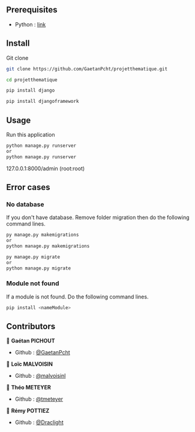 ## Prerequisites

- Python : [link](https://www.python.org/)

## Install

Git clone

```bash
git clone https://github.com/GaetanPcht/projetthematique.git
```

```bash
cd projetthematique
```

```bash
pip install django
```

```bash
pip install djangoframework
```

## Usage

Run this application

```bash
python manage.py runserver
or
python manage.py runserver
```

127.0.0.1:8000/admin (root:root)

## Error cases

### No database

If you don't have database. Remove folder migration then do the following command lines.

```bash
py manage.py makemigrations
or
python manage.py makemigrations
```

```bash
py manage.py migrate
or
python manage.py migrate
```

### Module not found

If a module is not found. Do the following command lines.

```bash
pip install <nameModule>
```

## Contributors

👨 **Gaétan PICHOUT**
- Github : [@GaetanPcht](https://github.com/GaetanPcht)

👨 **Loïc MALVOISIN**
- Github : [@malvoisinl](https://github.com/malvoisinl)

👨 **Théo METEYER**
- Github : [@tmeteyer](https://github.com/tmeteyer)

👨 **Rémy POTTIEZ**
- Github : [@Draclight](https://github.com/Draclight)
